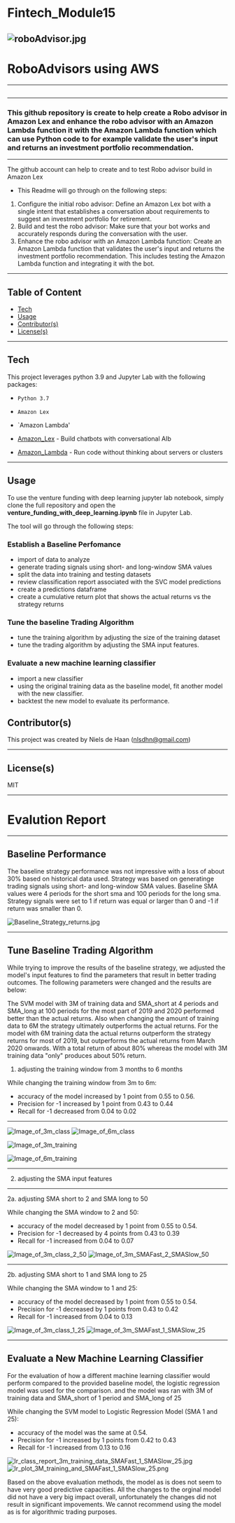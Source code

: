 # Fintech_Module15

![roboAdvisor.jpg](https://github.com/nielsdehaan1977/Fintech_Module15/blob/main/Media/roboAdvisorPic.jpg)
---
# RoboAdvisors using AWS
---
## 


---
### This github repository is create to help create a Robo advisor in Amazon Lex and enhance the robo advisor with an Amazon Lambda function it with the Amazon Lambda function which can use Python code to for example validate the user's input and returns an investment portfolio recommendation.

---
The github account can help to create and to test Robo advisor build in Amazon Lex
* This Readme will go through on the following steps: 
1. Configure the initial robo advisor: Define an Amazon Lex bot with a single intent that establishes a conversation about requirements to suggest an investment portfolio for retirement.
2. Build and test the robo advisor: Make sure that your bot works and accurately responds during the conversation with the user.
3. Enhance the robo advisor with an Amazon Lambda function: Create an Amazon Lambda function that validates the user's input and returns the investment portfolio recommendation. This includes testing the Amazon Lambda function and integrating it with the bot.

---
## Table of Content

- [Tech](#technologies)
- [Usage](#usage)
- [Contributor(s)](#contributor(s))
- [License(s)](#license(s))

---
## Tech

This project leverages python 3.9 and Jupyter Lab with the following packages:

* `Python 3.7`
* `Amazon Lex`
* `Amazon Lambda'

* [Amazon_Lex](https://aws.amazon.com/lex/) - Build chatbots with conversational AIb

* [Amazon_Lambda](https://aws.amazon.com/lambda/) - Run code without thinking about servers or clusters

---

## Usage

To use the venture funding with deep learning jupyter lab notebook, simply clone the full repository and open the **venture_funding_with_deep_learning.ipynb** file in Jupyter Lab. 

The tool will go through the following steps:

### Establish a Baseline Perfomance
* import of data to analyze
* generate trading signals using short- and long-window SMA values
* split the data into training and testing datasets
* review classification report associated with the SVC model predictions
* create a predictions dataframe
* create a cumulative return plot that shows the actual returns vs the strategy returns

### Tune the baseline Trading Algorithm
* tune the training algorithm by adjusting the size of the training dataset
* tune the trading algorithm by adjusting the SMA input features.

### Evaluate a new machine learning classifier
* import a new classifier
* using the original training data as the baseline model, fit another model with the new classifier.
* backtest the new model to evaluate its performance.

## Contributor(s)

This project was created by Niels de Haan (nlsdhn@gmail.com)

---

## License(s)

MIT

---
# Evalution Report
---

## Baseline Performance

The baseline strategy performance was not impressive with a loss of about 30% based on historical data used. Strategy was based on generatinge trading signals using short- and long-window SMA values. Baseline SMA values were 4 periods for the short sma and 100 periods for the long sma. Strategy signals were set to 1 if return was equal or larger than 0 and -1 if return was smaller than 0. 

![Baseline_Strategy_returns.jpg](https://github.com/nielsdehaan1977/Fintech_Module14/blob/main/Images/Baseline_Strategy_returns.jpg)

---

## Tune Baseline Trading Algorithm

While trying to improve the results of the baseline strategy, we adjusted the model's input features to find the parameters that result in better trading outcomes.
The following parameters were changed and the results are below:

The SVM model with 3M of training data and SMA_short at 4 periods and SMA_long at 100 periods for the most part of 2019 and 2020 performed better than the actual returns. Also when changing the amount of training data to 6M the strategy ultimately outperforms the actual returns. For the model with 6M training data the actual returns outperform the strategy returns for most of 2019, but outperforms the actual returns from March 2020 onwards. With a total return of about 80% whereas the model with 3M training data "only" produces about 50% return. 

1. adjusting the training window from 3 months to 6 months

While changing the training window from 3m to 6m:
* accuracy of the model increased by 1 point from  0.55 to 0.56. 
* Precision for -1 increased by 1 point from 0.43 to 0.44
* Recall for -1 decreased from 0.04 to 0.02

---
![Image_of_3m_class](https://github.com/nielsdehaan1977/Fintech_Module14/blob/main/Images/svm_class_report_3m_training_data_SMAFast_4_SMASlow_100.jpg)  ![Image_of_6m_class](https://github.com/nielsdehaan1977/Fintech_Module14/blob/main/Images/svm_class_report_6m_training_data_SMAFast_4_SMASlow_100.jpg)

![Image_of_3m_training](https://github.com/nielsdehaan1977/Fintech_Module14/blob/main/Images/svm_plot_3M_training_and_SMAFast_4_SMASlow_100.png)

![Image_of_6m_training](https://github.com/nielsdehaan1977/Fintech_Module14/blob/main/Images/svm_plot_6M_training_and_SMAFast_4_SMASlow_100.png)

---
2. adjusting the SMA input features 
---
2a. adjusting SMA short to 2 and SMA long to 50

While changing the SMA window to 2 and 50:
* accuracy of the model decreased by 1 point from  0.55 to 0.54. 
* Precision for -1 decreased by 4 points from 0.43 to 0.39
* Recall for -1 increased from 0.04 to 0.07

![Image_of_3m_class_2_50](https://github.com/nielsdehaan1977/Fintech_Module14/blob/main/Images/svm_class_report_3m_training_data_SMAFast_2_SMASlow_50.jpg)
![Image_of_3m_SMAFast_2_SMASlow_50](https://github.com/nielsdehaan1977/Fintech_Module14/blob/main/Images/svm_plot_3M_training_and_SMAFast_2_SMASlow_50.png)

---
2b. adjusting SMA short to 1 and SMA long to 25

While changing the SMA window to 1 and 25:
* accuracy of the model decreased by 1 point from  0.55 to 0.54. 
* Precision for -1 decreased by 1 points from 0.43 to 0.42
* Recall for -1 increased from 0.04 to 0.13

![Image_of_3m_class_1_25](https://github.com/nielsdehaan1977/Fintech_Module14/blob/main/Images/svm_class_report_3m_training_data_SMAFast_1_SMASlow_25.jpg)
![Image_of_3m_SMAFast_1_SMASlow_25](https://github.com/nielsdehaan1977/Fintech_Module14/blob/main/Images/svm_plot_3M_training_and_SMAFast_1_SMASlow_25.png)

---

## Evaluate a New Machine Learning Classifier

For the evaluation of how a different machine learning classifier would perform compared to the provided baseline model, the logistic regression model was used for the comparison. and the model was ran with 3M of training data and SMA_short of 1 period and SMA_long of 25

While changing the SVM model to Logistic Regression Model (SMA 1 and 25):
* accuracy of the model was the same at 0.54. 
* Precision for -1 increased by 1 points from 0.42 to 0.43
* Recall for -1 increased from 0.13 to 0.16

![lr_class_report_3m_training_data_SMAFast_1_SMASlow_25.jpg](https://github.com/nielsdehaan1977/Fintech_Module14/blob/main/Images/lr_class_report_3m_training_data_SMAFast_1_SMASlow_25.jpg)
![lr_plot_3M_training_and_SMAFast_1_SMASlow_25.png](https://github.com/nielsdehaan1977/Fintech_Module14/blob/main/Images/lr_plot_3M_training_and_SMAFast_1_SMASlow_25.png)

Based on the above evaluation methods, the model as is does not seem to have very good predictive capacities. All the changes to the orginal model did not have a very big impact overall, unfortunately the changes did not result in significant impovements. We cannot recommend using the model as is for algorithmic trading purposes. 